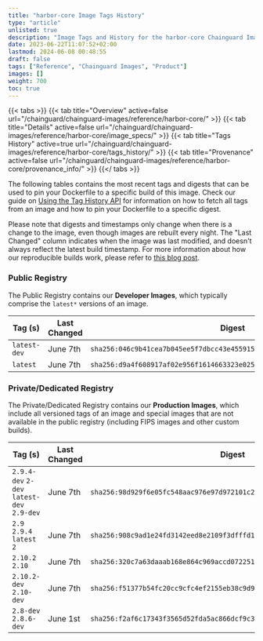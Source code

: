 ```yaml
---
title: "harbor-core Image Tags History"
type: "article"
unlisted: true
description: "Image Tags and History for the harbor-core Chainguard Image"
date: 2023-06-22T11:07:52+02:00
lastmod: 2024-06-08 00:48:55
draft: false
tags: ["Reference", "Chainguard Images", "Product"]
images: []
weight: 700
toc: true
---
```


{{< tabs >}}
{{< tab title="Overview" active=false url="/chainguard/chainguard-images/reference/harbor-core/" >}}
{{< tab title="Details" active=false url="/chainguard/chainguard-images/reference/harbor-core/image_specs/" >}}
{{< tab title="Tags History" active=true url="/chainguard/chainguard-images/reference/harbor-core/tags_history/" >}}
{{< tab title="Provenance" active=false url="/chainguard/chainguard-images/reference/harbor-core/provenance_info/" >}}
{{</ tabs >}}

The following tables contains the most recent tags and digests that can be used to pin your Dockerfile to a specific build of this image. Check our guide on [Using the Tag History API](/chainguard/chainguard-images/using-the-tag-history-api/) for information on how to fetch all tags from an image and how to pin your Dockerfile to a specific digest.

Please note that digests and timestamps only change when there is a change to the image, even though images are rebuilt every night. The "Last Changed" column indicates when the image was last modified, and doesn't always reflect the latest build timestamp. For more information about how our reproducible builds work, please refer to [this blog post](https://www.chainguard.dev/unchained/reproducing-chainguards-reproducible-image-builds).

### Public Registry
The Public Registry contains our **Developer Images**, which typically comprise the `latest*` versions of an image.

| Tag (s)       | Last Changed | Digest                                                                    |
|---------------|--------------|---------------------------------------------------------------------------|
|  `latest-dev` | June 7th     | `sha256:046c9b41cea7b045ee5f7dbcc43e4559151d0c9647048708764412f9168a66e2` |
|  `latest`     | June 7th     | `sha256:d9a4f608917af02e956f1614663323e0255e67059811c9a76b407ca43104987b` |


### Private/Dedicated Registry
The Private/Dedicated Registry contains our **Production Images**, which include all versioned tags of an image and special images that are not available in the public registry (including FIPS images and other custom builds).

| Tag (s)                                     | Last Changed | Digest                                                                    |
|---------------------------------------------|--------------|---------------------------------------------------------------------------|
|  `2.9.4-dev` `2-dev` `latest-dev` `2.9-dev` | June 7th     | `sha256:98d929f6e05fc548aac976e97d972101c2f337567c2e63fb6e5ae83617847769` |
|  `2.9` `2.9.4` `latest` `2`                 | June 7th     | `sha256:908c9ad1e24fd3142eed8e2109f3dfffd171f34ee17352da881d25c55a3bd005` |
|  `2.10.2` `2.10`                            | June 7th     | `sha256:320c7a63daaab168e864c969accd072251470168c0adb018931f32d1ad2b6aef` |
|  `2.10.2-dev` `2.10-dev`                    | June 7th     | `sha256:f51377b54fc20cc9cfc4ef2155eb38c9d9c02933863766e55b0e75a57d296519` |
|  `2.8-dev` `2.8.6-dev`                      | June 1st     | `sha256:f2af6c17343f3565d52fda5ac866dcf9c3d0b519ce236797e5ad4aa0aeafdd7a` |

